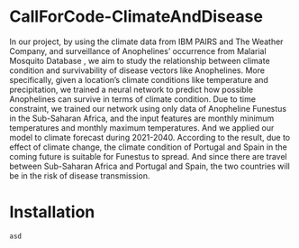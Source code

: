 # CallForCode-ClimateAndDisease

In our project, by using the climate data from IBM PAIRS and The Weather Company, and surveillance of Anophelines’ occurrence from Malarial Mosquito Database , we aim to study the relationship between climate condition and survivability of disease vectors like Anophelines. More specifically, given a location’s climate conditions like temperature and precipitation, we trained a neural network to predict how possible Anophelines can survive in terms of climate condition. Due to time constraint, we trained our network using only data of Anopheline Funestus in the Sub-Saharan Africa, and the input features are monthly minimum temperatures and monthly maximum temperatures. And we applied our model to climate forecast during 2021-2040. According to the result, due to effect of climate change, the climate condition of Portugal and Spain in the coming future is suitable for Funestus to spread. And since there are travel between Sub-Saharan Africa and Portugal and Spain, the two countries will be in the risk of disease transmission.

# Installation
```asd```
